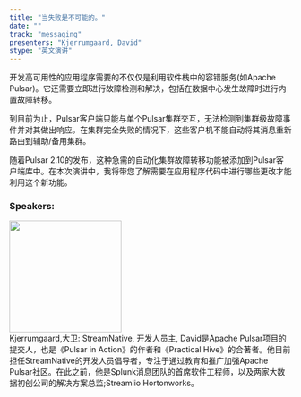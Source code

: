 ```yaml
---
title: "当失败是不可能的。"
date: "" 
track: "messaging"
presenters: "Kjerrumgaard, David"
stype: "英文演讲"
---
```

开发高可用性的应用程序需要的不仅仅是利用软件栈中的容错服务(如Apache Pulsar)。它还需要立即进行故障检测和解决，包括在数据中心发生故障时进行内置故障转移。

到目前为止，Pulsar客户端只能与单个Pulsar集群交互，无法检测到集群级故障事件并对其做出响应。在集群完全失败的情况下，这些客户机不能自动将其消息重新路由到辅助/备用集群。

随着Pulsar 2.10的发布，这种急需的自动化集群故障转移功能被添加到Pulsar客户端库中。在本次演讲中，我将带您了解需要在应用程序代码中进行哪些更改才能利用这个新功能。
 ### Speakers: 
 <img src="images/speaker/1019.png" width="200" /><br>Kjerrumgaard,大卫: StreamNative, 开发人员主, David是Apache Pulsar项目的提交人，也是《Pulsar in Action》的作者和《Practical Hive》的合著者。他目前担任StreamNative的开发人员倡导者，专注于通过教育和推广加强Apache Pulsar社区。在此之前，他是Splunk消息团队的首席软件工程师，以及两家大数据初创公司的解决方案总监;Streamlio Hortonworks。
 